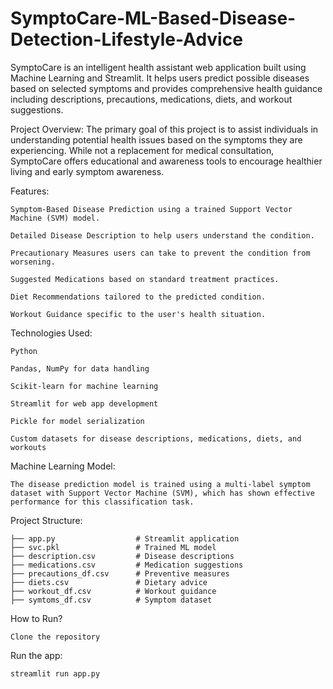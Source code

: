 # SymptoCare-ML-Based-Disease-Detection-Lifestyle-Advice


SymptoCare is an intelligent health assistant web application built using Machine Learning and Streamlit. It helps users predict possible diseases based on selected symptoms and provides comprehensive health guidance including descriptions, precautions, medications, diets, and workout suggestions.

Project Overview:
    The primary goal of this project is to assist individuals in understanding potential health issues based on the symptoms they are experiencing. While not a replacement for medical consultation, SymptoCare offers educational and awareness tools to encourage healthier living and early symptom awareness.

Features:

    Symptom-Based Disease Prediction using a trained Support Vector Machine (SVM) model.

    Detailed Disease Description to help users understand the condition.

    Precautionary Measures users can take to prevent the condition from worsening.

    Suggested Medications based on standard treatment practices.

    Diet Recommendations tailored to the predicted condition.

    Workout Guidance specific to the user's health situation.

Technologies Used: 
    
    Python

    Pandas, NumPy for data handling

    Scikit-learn for machine learning

    Streamlit for web app development

    Pickle for model serialization

    Custom datasets for disease descriptions, medications, diets, and workouts

Machine Learning Model:

    The disease prediction model is trained using a multi-label symptom dataset with Support Vector Machine (SVM), which has shown effective performance for this classification task.

Project Structure:

    ├── app.py                  # Streamlit application
    ├── svc.pkl                 # Trained ML model
    ├── description.csv         # Disease descriptions
    ├── medications.csv         # Medication suggestions
    ├── precautions_df.csv      # Preventive measures
    ├── diets.csv               # Dietary advice
    ├── workout_df.csv          # Workout guidance
    ├── symtoms_df.csv          # Symptom dataset


How to Run?

    Clone the repository

Run the app:

    streamlit run app.py
